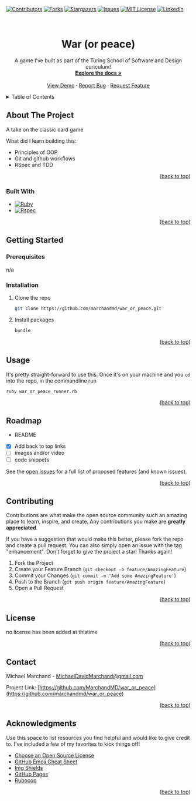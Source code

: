 <!-- Improved compatibility of back to top link: See: https://github.com/marchandmd/war_or_peace/pull/73 -->

<a name="readme-top"></a>

<!--
*** Thanks for checking out the war_or_peace. If you have a suggestion
*** that would make this better, please fork the repo and create a pull request
*** or simply open an issue with the tag "enhancement".
*** Don't forget to give the project a star!
*** Thanks again! Now go create something AMAZING! :D
-->

<!-- PROJECT SHIELDS -->
<!--
*** I'm using markdown "reference style" links for readability.
*** Reference links are enclosed in brackets [ ] instead of parentheses ( ).
*** See the bottom of this document for the declaration of the reference variables
*** for contributors-url, forks-url, etc. This is an optional, concise syntax you may use.
*** https://www.markdownguide.org/basic-syntax/#reference-style-links
-->

[![Contributors][contributors-shield]][contributors-url]
[![Forks][forks-shield]][forks-url]
[![Stargazers][stars-shield]][stars-url]
[![Issues][issues-shield]][issues-url]
[![MIT License][license-shield]][license-url]
[![LinkedIn][linkedin-shield]][linkedin-url]

<!-- PROJECT LOGO -->
<br />
<div align="center">

  <h1 align="center">War (or peace)</h1>

  <p align="center">
    A game I've built as part of the Turing School of Software and Design curiculum!
    <br />
    <a href="https://github.com/marchandmd/war_or_peace"><strong>Explore the docs »</strong></a>
    <br />
    <br />
    <a href="https://github.com/marchandmd/war_or_peace">View Demo</a>
    ·
    <a href="https://github.com/marchandmd/war_or_peace/issues">Report Bug</a>
    ·
    <a href="https://github.com/marchandmd/war_or_peace/issues">Request Feature</a>
  </p>
</div>

<!-- TABLE OF CONTENTS -->
<details>
  <summary>Table of Contents</summary>
  <ol>
    <li>
      <a href="#about-the-project">About The Project</a>
      <ul>
        <li><a href="#built-with">Built With</a></li>
      </ul>
    </li>
    <li>
      <a href="#getting-started">Getting Started</a>
      <ul>
        <li><a href="#prerequisites">Prerequisites</a></li>
        <li><a href="#installation">Installation</a></li>
      </ul>
    </li>
    <li><a href="#usage">Usage</a></li>
    <li><a href="#roadmap">Roadmap</a></li>
    <li><a href="#contributing">Contributing</a></li>
    <li><a href="#license">License</a></li>
    <li><a href="#contact">Contact</a></li>
    <li><a href="#acknowledgments">Acknowledgments</a></li>
  </ol>
</details>

<!-- ABOUT THE PROJECT -->

## About The Project

A take on the classic card game

What did I learn building this:

- Principles of OOP
- Git and github workflows
- RSpec and TDD



<p align="right">(<a href="#readme-top">back to top</a>)</p>

### Built With

-   [![Ruby][ruby.com]][ruby-url]
-   [![Rspec][rspec.com]][rspec-url]

<p align="right">(<a href="#readme-top">back to top</a>)</p>

<!-- GETTING STARTED -->

## Getting Started

### Prerequisites

n/a

### Installation


1. Clone the repo
    ```sh
    git clone https://github.com/marchandmd/war_or_peace.git
    ```
2. Install packages
    ```sh
    bundle
    ```

<p align="right">(<a href="#readme-top">back to top</a>)</p>

<!-- USAGE EXAMPLES -->

## Usage

It's pretty straight-forward to use this. Once it's on your machine and you `cd` into the repo, in the commandline run

```bs
ruby war_or_peace_runner.rb
```


<p align="right">(<a href="#readme-top">back to top</a>)</p>

<!-- ROADMAP -->

## Roadmap

- README
- [x] Add back to top links
- [ ] images and/or video
- [ ] code snippets

See the [open issues](https://github.com/marchandmd/war_or_peace/issues) for a full list of proposed features (and known issues).

<p align="right">(<a href="#readme-top">back to top</a>)</p>

<!-- CONTRIBUTING -->

## Contributing

Contributions are what make the open source community such an amazing place to learn, inspire, and create. Any contributions you make are **greatly appreciated**.

If you have a suggestion that would make this better, please fork the repo and create a pull request. You can also simply open an issue with the tag "enhancement".
Don't forget to give the project a star! Thanks again!

1. Fork the Project
2. Create your Feature Branch (`git checkout -b feature/AmazingFeature`)
3. Commit your Changes (`git commit -m 'Add some AmazingFeature'`)
4. Push to the Branch (`git push origin feature/AmazingFeature`)
5. Open a Pull Request

<p align="right">(<a href="#readme-top">back to top</a>)</p>

<!-- LICENSE -->

## License


no license has been added at thistime

<p align="right">(<a href="#readme-top">back to top</a>)</p>

<!-- CONTACT -->

## Contact

Michael Marchand - MichaelDavidMarchand@gmail.com

Project Link: [https://github.com/MarchandMD/war_or_peace](https://github.com/marchandmd/war_or_peace)

<p align="right">(<a href="#readme-top">back to top</a>)</p>

<!-- ACKNOWLEDGMENTS -->

## Acknowledgments

Use this space to list resources you find helpful and would like to give credit to. I've included a few of my favorites to kick things off!

-   [Choose an Open Source License](https://choosealicense.com)
-   [GitHub Emoji Cheat Sheet](https://www.webpagefx.com/tools/emoji-cheat-sheet)
-   [Img Shields](https://shields.io)
-   [GitHub Pages](https://pages.github.com)
-   [Rubocop](https://rubocop.org/)

<p align="right">(<a href="#readme-top">back to top</a>)</p>

<!-- MARKDOWN LINKS & IMAGES -->
<!-- https://www.markdownguide.org/basic-syntax/#reference-style-links -->

[contributors-shield]: https://img.shields.io/github/contributors/marchandmd/war_or_peace.svg?style=for-the-badge
[contributors-url]: https://github.com/marchandmd/war_or_peace/graphs/contributors
[forks-shield]: https://img.shields.io/github/forks/marchandmd/war_or_peace.svg?style=for-the-badge
[forks-url]: https://github.com/marchandmd/war_or_peace/network/members
[stars-shield]: https://img.shields.io/github/stars/marchandmd/war_or_peace.svg?style=for-the-badge
[stars-url]: https://github.com/marchandmd/war_or_peace/stargazers
[issues-shield]: https://img.shields.io/github/issues/marchandmd/war_or_peace.svg?style=for-the-badge
[issues-url]: https://github.com/marchandmd/war_or_peace/issues
[license-shield]: https://img.shields.io/github/license/marchandmd/war_or_peace.svg?style=for-the-badge
[license-url]: https://github.com/marchandmd/war_or_peace/blob/master/LICENSE.txt
[linkedin-shield]: https://img.shields.io/badge/-LinkedIn-black.svg?style=for-the-badge&logo=linkedin&colorB=555
[linkedin-url]: https://linkedin.com/in/marchandmd1
[product-screenshot]: images/screenshot.png
[bootstrap.com]: https://img.shields.io/badge/Bootstrap-563D7C?style=for-the-badge&logo=bootstrap&logoColor=white
[bootstrap-url]: https://getbootstrap.com
[ruby.com]: https://img.shields.io/badge/ruby-v2.7.4-red
[ruby-url]: https://ruby-doc.org/core-2.7.2/
[rspec.com]: https://img.shields.io/badge/rspec-v3.10-success
[rspec-url]: https://rspec.info/documentation/
